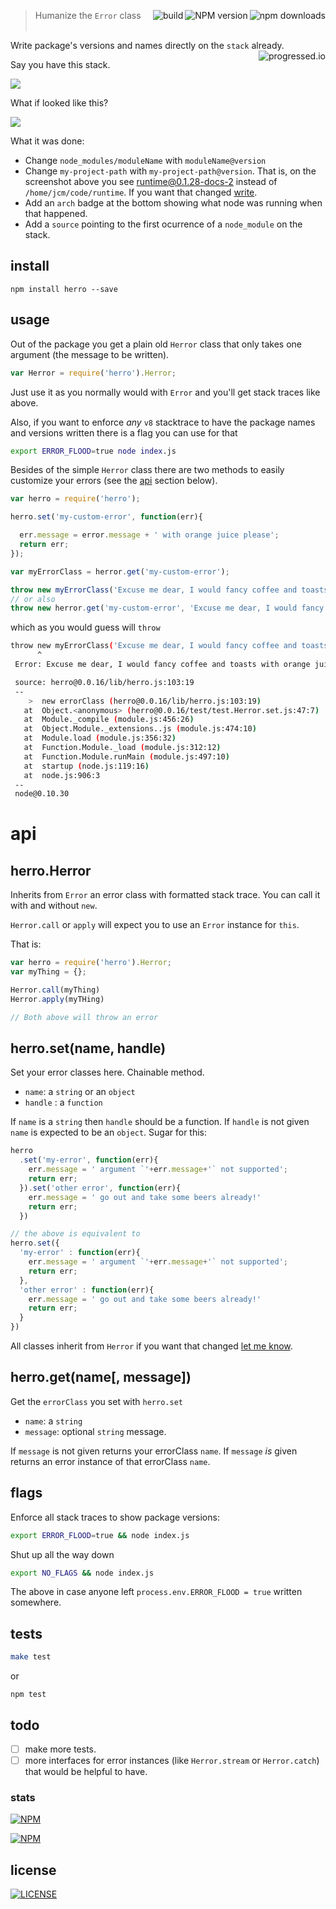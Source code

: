 > Humanize the `Error` class [<img alt="npm downloads" src="http://img.shields.io/npm/dm/herro.svg?style=flat-square" align="right"/>](http://img.shields.io/npm/dm/herro.svg)
[<img alt="NPM version" src="http://img.shields.io/npm/v/herro.svg?style=flat-square" align="right"/>](http://www.npmjs.org/package/herro)
[<img alt="build" src="http://img.shields.io/travis/stringparser/herro/master.svg?style=flat-square" align="right"/>](https://travis-ci.org/stringparser/herro/builds)
<br><br>

Write package's versions and names directly on the `stack` already.[<img alt="progressed.io" src="http://progressed.io/bar/75" align="right"/>](https://github.com/fehmicansaglam/progressed.io)

Say you have this stack.

[<img src="./docs/example_stack.png" align="center"/>](https://github.com/stringparser/runtime)

What if looked like this?

[<img src="./docs/example_stack2.png"  align="center"/>](https://github.com/stringparser/runtime)

 What it was done:
  - Change `node_modules/moduleName` with `moduleName@version`
  - Change `my-project-path` with `my-project-path@version`. That is, on the screenshot above you see [runtime@0.1.28-docs-2](https://github.com/stringparser/runtime) instead of `/home/jcm/code/runtime`. If you want that changed [write](https://github.com/stringparser/herro/issues/new).
  - Add an `arch` badge at the bottom showing what node was running when that happened.
  - Add a `source` pointing to the first ocurrence of a `node_module` on the stack.

## install

```
npm install herro --save
```

## usage

Out of the package you get a plain old `Herror` class that only takes one argument (the message to be written).

```js
var Herror = require('herro').Herror;
```

Just use it as you normally would with `Error` and you'll get stack traces like above.

Also, if you want to enforce *any* `v8` stacktrace to have the package names and versions written there is a flag you can use for that

```sh
export ERROR_FLOOD=true node index.js
```

Besides of the simple `Herror` class there are two methods to easily customize your errors (see the [api](#api) section below).

```js
var herro = require('herro');

herro.set('my-custom-error', function(err){

  err.message = error.message + ' with orange juice please';
  return err;
});

var myErrorClass = herror.get('my-custom-error');

throw new myErrorClass('Excuse me dear, I would fancy coffee and toasts');
// or also
throw new herror.get('my-custom-error', 'Excuse me dear, I would fancy coffee and toasts')
```

which as you would guess will `throw`

```sh
throw new myErrorClass('Excuse me dear, I would fancy coffee and toasts')
      ^
 Error: Excuse me dear, I would fancy coffee and toasts with orange juice please

 source: herro@0.0.16/lib/herro.js:103:19
 --
    >  new errorClass (herro@0.0.16/lib/herro.js:103:19)
   at  Object.<anonymous> (herro@0.0.16/test/test.Herror.set.js:47:7)
   at  Module._compile (module.js:456:26)
   at  Object.Module._extensions..js (module.js:474:10)
   at  Module.load (module.js:356:32)
   at  Function.Module._load (module.js:312:12)
   at  Function.Module.runMain (module.js:497:10)
   at  startup (node.js:119:16)
   at  node.js:906:3
 --
 node@0.10.30
```

# api

## herro.Herror

Inherits from `Error` an error class with formatted stack trace. You can call it with and without `new`.

`Herror.call` or `apply` will expect you to use an `Error` instance for `this`.

That is:

```js
var herro = require('herro').Herror;
var myThing = {};

Herror.call(myThing)
Herror.apply(myTHing)

// Both above will throw an error
```

## herro.set(name, handle)

Set your error classes here. Chainable method.
 - `name`: a `string` or an `object`
 - `handle` : a `function`

If `name` is a `string` then `handle` should be a function. If `handle` is not given `name` is expected to be an `object`. Sugar for this:

```js
herro
  .set('my-error', function(err){
    err.message = ' argument `'+err.message+'` not supported';
    return err;
  }).set('other error', function(err){
    err.message = ' go out and take some beers already!'
    return err;
  })

// the above is equivalent to
herro.set({
  'my-error' : function(err){
    err.message = ' argument `'+err.message+'` not supported';
    return err;
  },
  'other error' : function(err){
    err.message = ' go out and take some beers already!'
    return err;
  }
})

```

All classes inherit from `Herror` if you want that changed [let me know](https://github.com/stringparser/herro/issues/new).

## herro.get(name[, message])

Get the `errorClass` you set with `herro.set`

  - `name`: a `string`
  - `message`: optional `string` message.

If `message` is not given returns your errorClass `name`.
If `message` *is* given returns an error instance of that errorClass `name`.

## flags

Enforce all stack traces to show package versions:

```sh
export ERROR_FLOOD=true && node index.js
```

Shut up all the way down
```sh
export NO_FLAGS && node index.js
```
The above in case anyone left `process.env.ERROR_FLOOD = true` written somewhere.

## tests

```sh
make test
```

or

```
npm test
```

## todo

 - [ ] make more tests.
 - [ ] more interfaces for error instances (like `Herror.stream` or `Herror.catch`) that would be helpful to have.

### stats

[<img src="https://nodei.co/npm/herro.png?downloads=true&downloadRank=true&stars=true" alt="NPM" align="center"/>](https://nodei.co/npm/herro)

[<img src="https://nodei.co/npm-dl/herro.png" alt="NPM" align="center"/>](https://nodei.co/npm/herro/)

## license

[<img alt="LICENSE" src="http://img.shields.io/npm/l/herro.svg?style=flat-square"/>](http://opensource.org/licenses/MIT)
